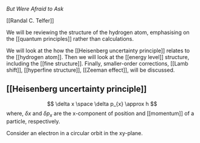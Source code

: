 *But Were Afraid to Ask*

[[Randal C. Telfer]]

We will be reviewing the structure of the hydrogen atom, emphasising on the [[quantum principles]] rather than calculations.

We will look at the how the [[Heisenberg uncertainty principle]] relates to the [[hydrogen atom]]. Then we will look at the [[energy level]] structure, including the [[fine structure]].   Finally, smaller-order corrections, [[Lamb shift]], [[hyperfine structure]], [[Zeeman effect]], will be discussed.

## [[Heisenberg uncertainty principle]]

$$ \delta x \space \delta p_{x} \approx h $$
where, $\delta x$ and $\delta p_x$ are the x-component of position and [[momentum]] of a particle, respectively.

Consider an electron in a circular orbit in the xy-plane. 